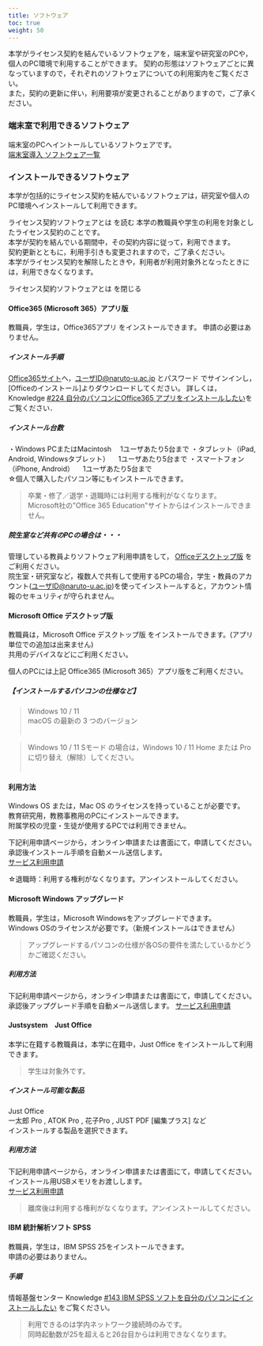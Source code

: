 ```yaml
---
title: ソフトウェア
toc: true
weight: 50
---
```


本学がライセンス契約を結んでいるソフトウェアを，端末室や研究室のPCや，個人のPC環境で利用することができます。
 契約の形態はソフトウェアごとに異なっていますので，それぞれのソフトウェアについての利用案内をご覧ください。  
 また，契約の更新に伴い，利用要項が変更されることがありますので，ご了承ください。
 

### 端末室で利用できるソフトウェア
 端末室のPCへイントールしているソフトウェアです。  
[端末室導入 ソフトウェア一覧](端末室導入ソフトウェア一覧(R5.09.05更新).pdf)
 
### インストールできるソフトウェア
 本学が包括的にライセンス契約を結んでいるソフトウェアは，研究室や個人のPC環境へインストールして利用できます。
 
ライセンス契約ソフトウェアとは を読む
 本学の教職員や学生の利用を対象としたライセンス契約のことです。  
 本学が契約を結んでいる期間中，その契約内容に従って，利用できます。  
 契約更新とともに，利用手引きも変更されますので，ご了承ください。  
 本学がライセンス契約を解除したときや，利用者が利用対象外となったときには，利用できなくなります。
 
ライセンス契約ソフトウェアとは を閉じる
#### Office365 (Microsoft 365）アプリ版
 教職員，学生は，Office365アプリ をインストールできます。
 申請の必要はありません。
 
##### インストール手順
[Office365サイト](https://portal.office.com)へ，ユーザID@naruto-u.ac.jp とパスワード でサインインし，[Officeのインストール]よりダウンロードしてください。
 詳しくは，Knowledge [#224 自分のパソコンにOffice365 アプリをインストールしたい](https://www.naruto-u.ac.jp/center/it/knowledge/open.knowledge/view/224?offset=0&keyword=office)をご覧ください．
 
##### インストール台数
 ・Windows PCまたはMacintosh
 　1ユーザあたり5台まで
 ・タブレット（iPad, Android, Windowsタブレット）
 　1ユーザあたり5台まで
 ・スマートフォン（iPhone, Android）
 　1ユーザあたり5台まで
 　   
 ☆個人で購入したパソコン等にもインストールできます。  
> 卒業・修了／退学・退職時には利用する権利がなくなります。  
> Microsoft社の"Office 365 Education"サイトからはインストールできません。  
##### 院生室など共有のPCの場合は・・・
 管理している教員よりソフトウェア利用申請をして， [Officeデスクトップ版](#MicrosoftOfficeデスクトップ版) をご利用ください。  
 院生室・研究室など，複数人で共有して使用するPCの場合，学生・教員のアカウント(ユーザID@naruto-u.ac.jp)を使ってインストールすると，アカウント情報のセキュリティが守られません。
 
 
#### Microsoft Office デスクトップ版
 教職員は，Microsoft Office デスクトップ版 をインストールできます。(アプリ単位での追加は出来ません)  
  共用のデバイスなどにご利用ください。

 個人のPCには上記 Office365 (Microsoft 365）アプリ版をご利用ください。  

##### 【インストールするパソコンの仕様など】
>  Windows 10 / 11   
>  macOS の最新の 3 つのバージョン  
 　 
    
> Windows 10 / 11 Sモード の場合は，Windows 10 / 11 Home または Proに切り替え（解除）してください。    
 　

#### 利用方法
 Windows OS または，Mac OS のライセンスを持っていることが必要です。  
 教育研究用，教務事務用のPCにインストールできます。  
 附属学校の児童・生徒が使用するPCでは利用できません。
 
 下記利用申請ページから，オンライン申請または書面にて，申請してください。  
 承認後インストール手順を自動メール送信します。  
[サービス利用申請](https://forms.office.com/r/2xbjqYZkpD)

 ☆退職時：利用する権利がなくなります。アンインストールしてください。

 
#### Microsoft Windows アップグレード
 教職員，学生は，Microsoft Windowsをアップグレードできます。  
 Windows OSのライセンスが必要です。（新規インストールはできません）
 
> アップグレードするパソコンの仕様が各OSの要件を満たしているかどうかご確認ください。  

##### 利用方法
 
 
 下記利用申請ページから，オンライン申請または書面にて，申請してください。  
   承認後アップグレード手順を自動メール送信します。
[サービス利用申請](https://forms.office.com/r/2xbjqYZkpD)
   
   
#### Justsystem　Just Office
 本学に在籍する教職員は，本学に在籍中，Just Office をインストールして利用できます。  
> 学生は対象外です。

##### インストール可能な製品
 Just Office  
 一太郎 Pro , ATOK Pro , 花子Pro , JUST PDF  [編集プラス] など  
 インストールする製品を選択できます。
 
##### 利用方法  
 下記利用申請ページから，オンライン申請または書面にて，申請してください。  
 インストール用USBメモリをお渡しします。  
[サービス利用申請](https://forms.office.com/r/2xbjqYZkpD)

> 離席後は利用する権利がなくなります。アンインストールしてください。
 
 
#### IBM 統計解析ソフト SPSS
 教職員，学生は，IBM SPSS 25をインストールできます。  
 申請の必要はありません。  
##### 手順
 情報基盤センター Knowledge  [#143 IBM SPSS ソフトを自分のパソコンにインストールしたい](https://www.naruto-u.ac.jp/center/it/knowledge/open.knowledge/view/143) をご覧ください。  
> 利用できるのは学内ネットワーク接続時のみです。  
> 同時起動数が25を超えると26台目からは利用できなくなります。  
 
 

